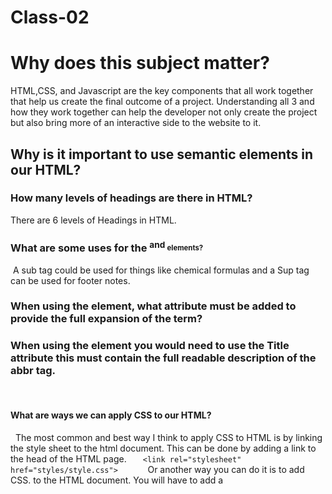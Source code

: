 # Class-02

# Why does this subject matter? 

HTML,CSS, and Javascript are the key components that all work together that help us create the final outcome of a project. Understanding all 3 and how they work together can help the developer not only create the project but also bring more of an interactive side to the website to it. 

## Why is it important to use semantic elements in our HTML?


### How many levels of headings are there in HTML?

There are 6 levels of Headings in HTML.


### What are some uses for the <sup> and <sub> elements?

 A sub tag could be used for things like chemical formulas and a Sup tag can be used for footer notes.
   
### When using the <abbr> element, what attribute must be added to provide the full expansion of the term?

### When using the <abbr> element you would need to use the Title attribute this must contain the full readable description of the abbr tag.
  
#### What are ways we can apply CSS to our HTML?

  The most common and best way I think to apply CSS to HTML is by linking the style sheet to the html document. This can be done by adding a link to the head of the HTML page.
  ```
  <link rel="stylesheet" href="styles/style.css">
  
  ```
  Or another way you can do it is to add CSS. to the HTML document. You will have to add a <Style> tag inside the <head> and then you can write CSS. But this way starts to make your code harder to read since everything is together.
  
#### Why should we avoid using inline styles?
  
This is not the best practice and makes your code hard to read. You will also need multiple edits on some areas. It makes everything harder to read and is not the best practice.
  
  
  
#### Review the block of code below and answer the following questions:
  
  ```
     h2 {
     color: black;
     padding: 5px;
   }
  
  ```
#### What is representing the selector?

  The above code represents an h2 tag that and it is being targeted in CSS to change the color of the text to black and then give it some spacing with padding.
  
  
#### Which components are the CSS declarations?

  Color and padding are the components in CSS for this code.
  
  
#### Which components are considered properties?

  The components are what you want to change or happen. So in this case it would be Color and Padding. These are the components that you're targeting to change.
  

  
 What data type is a sequence of text enclosed in single quote marks?
  
  A string is a sequence of text that is enclosed in single quote marks
  
  
List 4 types of JavaScript operators.
  
  ```
  + This adds numbers together or combines them
  
  = This assigns the value to a given name
  
  === This does a test to see if the two values are equal
  
  * This can be used to multiply 
  
  ```
  
  
#### Describe a real-world Problem you could solve with a Function.
  
 You could use a function for a vending machine. The user puts in money and then selects a drink. You could set up a function that then is triggered when the money goes in and the user selects one of the options on the machine.
  
  
  
 An if statement checks a __ and if it evaluates to ___, then the code block will execute.
 
 An IF Statement checks a (Condition) and if it evaluates to True then the code will block will execute.
 
What is the use of an else if?
 
The use of an "Else If" is to test a new condition if the ones above are false.
 
 
List 3 different types of comparison operators.

 === This is to check if the value is lee or greater than each other 
 
 < > This is used to check if one value is less or greater than the other 
 
 <= => This is to check if the value is less or greater than each other. 
 
 
What is the difference between the logical operator && and ||?
  
 The difference between "&&" and "||" is the "&&" will need all to come back "True" for the whole expression to return ```True```and "||" only needs one or more to come back ``` true ``` for the whole expression to come back ```true```
  

  
  ## Things I want to know more about
  
  
Use if to specify a block of code to be executed, if a specified condition is true
Use else to specify a block of code to be executed, if the same condition is false
Use else if to specify a new condition to test, if the first condition is false
Use switch to select one of many blocks of code to be executed
  
  
- Variables
- Operators
- Transform functions

  

  
  
  
  
